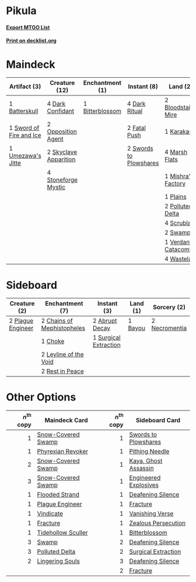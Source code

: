 # Pikula

#### [Export MTGO List](../collection/Pikula/Pikula.txt)
#### [Print on decklist.org](http://decklist.org/?deckmain=1%09Batterskull%0A1%09Bitterblossom%0A2%09Bloodstained%20Mire%0A4%09Dark%20Confidant%0A4%09Dark%20Ritual%0A2%09Fatal%20Push%0A4%09Hymn%20to%20Tourach%0A2%09Inquisition%20of%20Kozilek%0A1%09Karakas%0A1%09Kaya,%20Orzhov%20Usurper%0A3%09Liliana%20of%20the%20Veil%0A1%09Lingering%20Souls%0A4%09Marsh%20Flats%0A1%09Mishra's%20Factory%0A2%09Opposition%20Agent%0A1%09Plains%0A2%09Polluted%20Delta%0A4%09Scrubland%0A2%09Skyclave%20Apparition%0A4%09Stoneforge%20Mystic%0A2%09Swamp%0A1%09Sword%20of%20Fire%20and%20Ice%0A2%09Swords%20to%20Plowshares%0A3%09Thoughtseize%0A1%09Umezawa's%20Jitte%0A1%09Verdant%20Catacombs%0A4%09Wasteland&deckside=2%09Abrupt%20Decay%0A1%09Bayou%0A2%09Chains%20of%20Mephistopheles%0A1%09Choke%0A2%09Leyline%20of%20the%20Void%0A2%09Necromentia%0A2%09Plague%20Engineer%0A2%09Rest%20in%20Peace%0A1%09Surgical%20Extraction)
# Maindeck

|                                          Artifact (3)                                           |                                         Creature (12)                                          |                                     Enchantment (1)                                      |                                         Instant (8)                                          |                                          Land (22)                                           |                                        Planeswalker (4)                                         |                                           Sorcery (10)                                            |
|-------------------------------------------------------------------------------------------------|------------------------------------------------------------------------------------------------|------------------------------------------------------------------------------------------|----------------------------------------------------------------------------------------------|----------------------------------------------------------------------------------------------|-------------------------------------------------------------------------------------------------|---------------------------------------------------------------------------------------------------|
|1 [Batterskull](http://gatherer.wizards.com/Pages/Card/Details.aspx?multiverseid=233055)         |4 [Dark Confidant](http://gatherer.wizards.com/Pages/Card/Details.aspx?multiverseid=397731)     |1 [Bitterblossom](http://gatherer.wizards.com/Pages/Card/Details.aspx?multiverseid=397701)|4 [Dark Ritual](http://gatherer.wizards.com/Pages/Card/Details.aspx?multiverseid=651)         |2 [Bloodstained Mire](http://gatherer.wizards.com/Pages/Card/Details.aspx?multiverseid=405094)|1 [Kaya, Orzhov Usurper](http://gatherer.wizards.com/Pages/Card/Details.aspx?multiverseid=460129)|4 [Hymn to Tourach](http://gatherer.wizards.com/Pages/Card/Details.aspx?multiverseid=413634)       |
|1 [Sword of Fire and Ice](http://gatherer.wizards.com/Pages/Card/Details.aspx?multiverseid=46429)|2 [Opposition Agent](http://gatherer.wizards.com/Pages/Card/Details.aspx?multiverseid=497661)   |                                                                                          |2 [Fatal Push](http://gatherer.wizards.com/Pages/Card/Details.aspx?multiverseid=423724)       |1 [Karakas](http://gatherer.wizards.com/Pages/Card/Details.aspx?multiverseid=413782)          |3 [Liliana of the Veil](http://gatherer.wizards.com/Pages/Card/Details.aspx?multiverseid=235597) |2 [Inquisition of Kozilek](http://gatherer.wizards.com/Pages/Card/Details.aspx?multiverseid=416897)|
|1 [Umezawa's Jitte](http://gatherer.wizards.com/Pages/Card/Details.aspx?multiverseid=81979)      |2 [Skyclave Apparition](http://gatherer.wizards.com/Pages/Card/Details.aspx?multiverseid=495603)|                                                                                          |2 [Swords to Plowshares](http://gatherer.wizards.com/Pages/Card/Details.aspx?multiverseid=869)|4 [Marsh Flats](http://gatherer.wizards.com/Pages/Card/Details.aspx?multiverseid=405101)      |                                                                                                 |1 [Lingering Souls](http://gatherer.wizards.com/Pages/Card/Details.aspx?multiverseid=368485)       |
|                                                                                                 |4 [Stoneforge Mystic](http://gatherer.wizards.com/Pages/Card/Details.aspx?multiverseid=198383)  |                                                                                          |                                                                                              |1 [Mishra's Factory](http://gatherer.wizards.com/Pages/Card/Details.aspx?multiverseid=2387)   |                                                                                                 |3 [Thoughtseize](http://gatherer.wizards.com/Pages/Card/Details.aspx?multiverseid=438676)          |
|                                                                                                 |                                                                                                |                                                                                          |                                                                                              |1 [Plains](http://gatherer.wizards.com/Pages/Card/Details.aspx?multiverseid=439856)           |                                                                                                 |                                                                                                   |
|                                                                                                 |                                                                                                |                                                                                          |                                                                                              |2 [Polluted Delta](http://gatherer.wizards.com/Pages/Card/Details.aspx?multiverseid=405104)   |                                                                                                 |                                                                                                   |
|                                                                                                 |                                                                                                |                                                                                          |                                                                                              |4 [Scrubland](http://gatherer.wizards.com/Pages/Card/Details.aspx?multiverseid=882)           |                                                                                                 |                                                                                                   |
|                                                                                                 |                                                                                                |                                                                                          |                                                                                              |2 [Swamp](http://gatherer.wizards.com/Pages/Card/Details.aspx?multiverseid=439858)            |                                                                                                 |                                                                                                   |
|                                                                                                 |                                                                                                |                                                                                          |                                                                                              |1 [Verdant Catacombs](http://gatherer.wizards.com/Pages/Card/Details.aspx?multiverseid=405113)|                                                                                                 |                                                                                                   |
|                                                                                                 |                                                                                                |                                                                                          |                                                                                              |4 [Wasteland](http://gatherer.wizards.com/Pages/Card/Details.aspx?multiverseid=413790)        |                                                                                                 |                                                                                                   |


# Sideboard

|                                        Creature (2)                                        |                                          Enchantment (7)                                          |                                          Instant (3)                                           |                                   Land (1)                                    |                                      Sorcery (2)                                       |
|--------------------------------------------------------------------------------------------|---------------------------------------------------------------------------------------------------|------------------------------------------------------------------------------------------------|-------------------------------------------------------------------------------|----------------------------------------------------------------------------------------|
|2 [Plague Engineer](http://gatherer.wizards.com/Pages/Card/Details.aspx?multiverseid=464049)|2 [Chains of Mephistopheles](http://gatherer.wizards.com/Pages/Card/Details.aspx?multiverseid=1431)|2 [Abrupt Decay](http://gatherer.wizards.com/Pages/Card/Details.aspx?multiverseid=456061)       |1 [Bayou](http://gatherer.wizards.com/Pages/Card/Details.aspx?multiverseid=879)|2 [Necromentia](http://gatherer.wizards.com/Pages/Card/Details.aspx?multiverseid=485439)|
|                                                                                            |1 [Choke](http://gatherer.wizards.com/Pages/Card/Details.aspx?multiverseid=45431)                  |1 [Surgical Extraction](http://gatherer.wizards.com/Pages/Card/Details.aspx?multiverseid=397706)|                                                                               |                                                                                        |
|                                                                                            |2 [Leyline of the Void](http://gatherer.wizards.com/Pages/Card/Details.aspx?multiverseid=107682)   |                                                                                                |                                                                               |                                                                                        |
|                                                                                            |2 [Rest in Peace](http://gatherer.wizards.com/Pages/Card/Details.aspx?multiverseid=442021)         |                                                                                                |                                                                               |                                                                                        |


# Other Options

|*n*<sup>th</sup> copy|                                        Maindeck Card                                        |*n*<sup>th</sup> copy|                                        Sideboard Card                                         |
|--------------------:|---------------------------------------------------------------------------------------------|--------------------:|-----------------------------------------------------------------------------------------------|
|                    1|[Snow-Covered Swamp](http://gatherer.wizards.com/Pages/Card/Details.aspx?multiverseid=121256)|                    1|[Swords to Plowshares](http://gatherer.wizards.com/Pages/Card/Details.aspx?multiverseid=869)   |
|                    1|[Phyrexian Revoker](http://gatherer.wizards.com/Pages/Card/Details.aspx?multiverseid=383343) |                    1|[Pithing Needle](http://gatherer.wizards.com/Pages/Card/Details.aspx?multiverseid=129526)      |
|                    2|[Snow-Covered Swamp](http://gatherer.wizards.com/Pages/Card/Details.aspx?multiverseid=121256)|                    1|[Kaya, Ghost Assassin](http://gatherer.wizards.com/Pages/Card/Details.aspx?multiverseid=417421)|
|                    3|[Snow-Covered Swamp](http://gatherer.wizards.com/Pages/Card/Details.aspx?multiverseid=121256)|                    1|[Engineered Explosives](http://gatherer.wizards.com/Pages/Card/Details.aspx?multiverseid=50139)|
|                    1|[Flooded Strand](http://gatherer.wizards.com/Pages/Card/Details.aspx?multiverseid=405098)    |                    1|[Deafening Silence](http://gatherer.wizards.com/Pages/Card/Details.aspx?multiverseid=472972)   |
|                    1|[Plague Engineer](http://gatherer.wizards.com/Pages/Card/Details.aspx?multiverseid=464049)   |                    1|[Fracture](http://gatherer.wizards.com/Pages/Card/Details.aspx?multiverseid=513680)            |
|                    1|[Vindicate](http://gatherer.wizards.com/Pages/Card/Details.aspx?multiverseid=442208)         |                    1|[Vanishing Verse](http://gatherer.wizards.com/Pages/Card/Details.aspx?multiverseid=513736)     |
|                    1|[Fracture](http://gatherer.wizards.com/Pages/Card/Details.aspx?multiverseid=513680)          |                    1|[Zealous Persecution](http://gatherer.wizards.com/Pages/Card/Details.aspx?multiverseid=179575) |
|                    1|[Tidehollow Sculler](http://gatherer.wizards.com/Pages/Card/Details.aspx?multiverseid=175054)|                    1|[Bitterblossom](http://gatherer.wizards.com/Pages/Card/Details.aspx?multiverseid=397701)       |
|                    3|[Swamp](http://gatherer.wizards.com/Pages/Card/Details.aspx?multiverseid=439858)             |                    2|[Deafening Silence](http://gatherer.wizards.com/Pages/Card/Details.aspx?multiverseid=472972)   |
|                    3|[Polluted Delta](http://gatherer.wizards.com/Pages/Card/Details.aspx?multiverseid=405104)    |                    2|[Surgical Extraction](http://gatherer.wizards.com/Pages/Card/Details.aspx?multiverseid=397706) |
|                    2|[Lingering Souls](http://gatherer.wizards.com/Pages/Card/Details.aspx?multiverseid=368485)   |                    3|[Deafening Silence](http://gatherer.wizards.com/Pages/Card/Details.aspx?multiverseid=472972)   |
|                     |                                                                                             |                    2|[Fracture](http://gatherer.wizards.com/Pages/Card/Details.aspx?multiverseid=513680)            |

